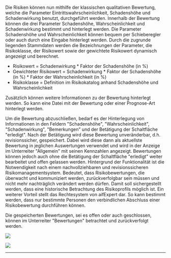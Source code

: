 Die Risiken können nun mithilfe der klassischen qualitativen Bewertung, welche die Parameter Eintrittswahrscheinlichkeit, Schadenshöhe und Schadenwirkung benutzt, durchgeführt werden.  Innerhalb der Bewertung können die drei Parameter Schadenshöhe, Wahrscheinlichkeit und Schadenwirkung bestimmt und hinterlegt werden. Die Parameter Schadenshöhe und Wahrscheinlichkeit können bequem per Schieberegler oder auch durch eine Eingabe hinterlegt werden. Durch die zugrunde liegenden Stammdaten werden die Bezeichnungen der Parameter, die Risikoklasse, der Risikowert sowie der gewichtete Risikowert dynamisch angezeigt und berechnet. 

 - Risikowert = Schadenwirkung * Faktor der Schadenshöhe (in %)
 - Gewichteter Risikowert = Schadenwirkung * Faktor der Schadenshöhe (in %) * Faktor der Wahrscheinlichkeit (in %)
 - Risikoklasse = Definition im Risikokatalog anhand Schadenshöhe und Wahrscheinlichkeit

Zusätzlich können weitere Informationen zu der Bewertung hinterlegt werden. So kann eine Datei mit der Bewertung oder einer Prognose-Art hinterlegt werden. 

Um die Bewertung abzuschließen, bedarf es der Hinterlegung von Informationen in den Feldern "Schadenshöhe", "Wahrscheinlichkeit", "Schadenwirkung", "Bemerkungen" und der Betätigung der Schaltfläche "erledigt". Nach der Betätigung wird diese Bewertung unveränderbar, d.h. revisionssicher, gespeichert. Dabei wird diese dann als aktuellste Bewertung in jeglichen Auswertungen verwendet und wird in der Anzeige im Unterreiter "Allgemein" mit seinen Kennzahlen angezeigt. Bewertungen können jedoch auch ohne die Betätigung der Schaltfläche "erledigt" weiter bearbeitet und offen gelassen werden. Hintergrund der Funktionalität ist die Notwendigkeit nach einem nachvollziehbaren und revisionssicheren Risikomanagementsystem. Bedeutet, dass Risikobewertungen, die überwacht und kommuniziert werden,  zurückverfolgbar sein müssen und nicht mehr nachträglich verändert werden dürfen. Damit soll sichergestellt werden, dass eine historische Betrachtung des Risikoprofils möglich ist. Ein weiterer Vorteil stellt das Rechtesystem von aifExpert dar. So kann bestimmt werden, dass nur bestimmte Personen den verbindlichen Abschluss einer Risikobewertung durchführen können.

Die gespeicherten Bewertungen, sei es offen oder auch geschlossen, können im Unterreiter "Bewertungen" betrachtet und zurückverfolgt werden.

![](http://xpecto.github.io/docs/img/aifExpert_Risiko12.png)

![](http://xpecto.github.io/docs/img/aifExpert_Risiko13.png)

----------
